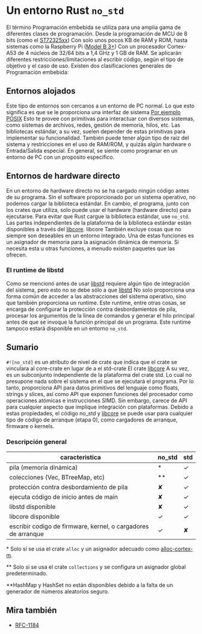 # Un entorno Rust `no_std`


El término Programación embebida se utiliza para una amplia gama de diferentes clases de programación.
Desde la programación de MCU de 8 bits (como el [ST72325xx](https://www.st.com/resource/en/datasheet/st72325j6.pdf))
Con solo unos pocos KB de RAM y ROM, hasta sistemas como la Raspberry Pi
([Model B 3+](https://en.wikipedia.org/wiki/Raspberry_Pi#Specifications)) Con un procesador Cortex-A53 de 4 núcleos de 32/64 bits 
a 1,4 GHz y 1 GB de RAM. Se aplicarán diferentes restricciones/limitaciones al escribir código, según el tipo de objetivo y el caso de uso.
Existen dos clasificaciones generales de Programación embebida:
 
## Entornos alojados
Este tipo de entornos son cercanos a un entorno de PC normal.
Lo que esto significa es que se le proporciona una interfaz de sistema  [Por ejemplo POSIX](https://en.wikipedia.org/wiki/POSIX)
Esto te provee con primitivas para interactuar con diversos sistemas, como sistemas de archivos, redes, gestión de memoria, hilos, etc.
Las bibliotecas estándar, a su vez, suelen depender de estas primitivas para implementar su funcionalidad.
También puede tener algún tipo de raíz del sistema y restricciones en el uso de RAM/ROM, y quizás algún hardware
o Entrada/Salida especial. En general, se siente como programar en un entorno de PC con un proposito específico.

## Entornos de hardware directo 
En un entorno de hardware directo no se ha cargado ningún código antes de su programa.
Sin el software proporcionado por un sistema operativo, no podemos cargar la biblioteca estándar.
En cambio, el programa, junto con los crates que utiliza, solo puede usar el hardware (hardware directo) para ejecutarse.
Para evitar que Rust cargue la biblioteca estándar, use `no_std`.
Las partes independientes de la plataforma de la biblioteca estándar están disponibles a través del [libcore](https://doc.rust-lang.org/core/).
libcore También excluye cosas que no siempre son deseables en un entorno integrado.
Una de estas funciones es un asignador de memoria para la asignación dinámica de memoria. 
Si necesita esta u otras funciones, a menudo existen paquetes que las ofrecen.

### El runtime de libstd
Como se mencionó antes de usar [libstd](https://doc.rust-lang.org/std/) requiere algún tipo de integración del sistema, pero esto no se debe sólo a que
[libstd](https://doc.rust-lang.org/std/) No solo proporciona una forma común de acceder a las abstracciones del sistema operativo, sino que también proporciona un runtime.
Este runtime, entre otras cosas, se encarga de configurar la protección contra desbordamientos de pila, procesar los argumentos de la línea de comandos y generar el hilo principal antes de que se invoque la función principal de un programa. Este runtime tampoco estará disponible en un entorno `no_std`.

## Sumario
`#![no_std]` es un atributo de nivel de crate que indica que el crate se vinculara al core-crate en lugar de a el std-crate
El crate [libcore](https://doc.rust-lang.org/core/) A su vez, es un subconjunto independiente de la plataforma del crate std.
Lo cual no presupone nada sobre el sistema en el que se ejecutará el programa.
Por lo tanto, proporciona API para datos primitivos del lenguaje como floats, strings y slices, 
así como API que exponen funciones del procesador como operaciones atómicas e instrucciones SIMD.
Sin embargo, carece de API para cualquier aspecto que implique integración con plataformas.
Debido a estas propiedades, el código no\_std y  [libcore](https://doc.rust-lang.org/core/) se puede usar para cualquier tipo de código de arranque (etapa 0),
como cargadores de arranque, firmware o kernels.

### Descripción general

| caracteristica                                            | no\_std | std |
|-----------------------------------------------------------|--------|-----|
| pila (memoria dinámica)                                   |   *    |  ✓  |
| colecciones (Vec, BTreeMap, etc)                          |  **    |  ✓  |
| protección contra desbordamiento de pila                  |   ✘    |  ✓  |
| ejecuta código de inicio antes de main                    |   ✘    |  ✓  |
| libstd disponible                                         |   ✘    |  ✓  |
| libcore disponible                                        |   ✓    |  ✓  |
| escribir codigo de firmware, kernel, o cargadores de arranque      |   ✓    |  ✘  |

\* Solo si se usa el crate `alloc` y un asignador adecuado como [alloc-cortex-m].

\** Solo si se usa el crate `collections` y se configura un asignador global predeterminado.

\**HashMap y HashSet no están disponibles debido a la falta de un generador de números aleatorios seguro.

[alloc-cortex-m]: https://github.com/rust-embedded/alloc-cortex-m

## Mira también
* [RFC-1184](https://github.com/rust-lang/rfcs/blob/master/text/1184-stabilize-no_std.md)

